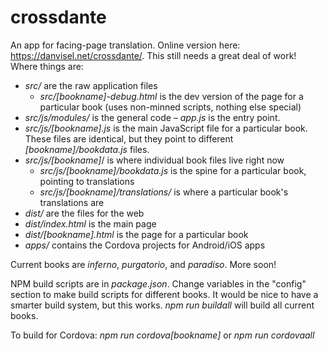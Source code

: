 # crossdante

An app for facing-page translation. Online version here: https://danvisel.net/crossdante/. This still needs a great deal of work! Where things are:

 * _src/_ are the raw application files
 	* _src/[bookname]-debug.html_ is the dev version of the page for a particular book (uses non-minned scripts, nothing else special)
  * _src/js/modules/_ is the general code – _app.js_ is the entry point.
  * _src/js/[bookname].js_ is the main JavaScript file for a particular book. These files are identical, but they point to different _[bookname]/bookdata.js_ files.
  * _src/js/[bookname]_/ is where individual book files live right now
	 * _src/js/[bookname]/bookdata.js_ is the spine for a particular book, pointing to translations
	 * _src/js/[bookname]/translations/_ is where a particular book's translations are
 * _dist/_ are the files for the web
  * _dist/index.html_ is the main page
  * _dist/[bookname].html_ is the page for a particular book
 * _apps/_ contains the Cordova projects for Android/iOS apps

Current books are _inferno_, _purgatorio_, and _paradiso_. More soon!

NPM build scripts are in _package.json_. Change variables in the "config" section to make build scripts for different books. It would be nice to have a smarter build system, but this works. _npm run buildall_ will build all current books.

To build for Cordova: _npm run cordova[bookname]_ or _npm run cordovaall_
